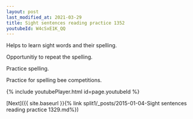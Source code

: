 ```yaml
---
layout: post
last_modified_at: 2021-03-29
title: Sight sentences reading practice 1352
youtubeId: W4cSxE1K_QQ
---
```

 
 
Helps to learn sight words and their spelling.

Opportunitiy to repeat the spelling. 

Practice spelling. 
 
Practice for spelling bee competitions. 
 
{% include youtubePlayer.html id=page.youtubeId %}
 
 

[Next]({{ site.baseurl }}{% link  split1/_posts/2015-01-04-Sight sentences reading practice 1329.md%})
 
